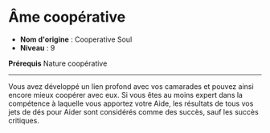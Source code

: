 # Âme coopérative

 * **Nom d'origine** : Cooperative Soul
 * **Niveau** : 9


<p><strong>Prérequis</strong> Nature coopérative</p>
<hr>
<p>Vous avez développé un lien profond avec vos camarades et pouvez ainsi encore mieux coopérer avec eux. Si vous êtes au moins expert dans la compétence à laquelle vous apportez votre Aide, les résultats de tous vos jets de dés pour Aider sont considérés comme des succès, sauf les succès critiques.</p>